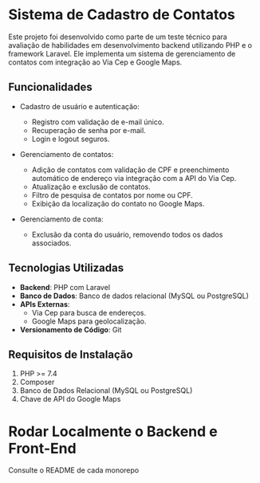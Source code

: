 # Sistema de Cadastro de Contatos

Este projeto foi desenvolvido como parte de um teste técnico para avaliação de habilidades em desenvolvimento backend utilizando PHP e o framework Laravel. Ele implementa um sistema de gerenciamento de contatos com integração ao Via Cep e Google Maps.

## Funcionalidades

- Cadastro de usuário e autenticação:
  - Registro com validação de e-mail único.
  - Recuperação de senha por e-mail.
  - Login e logout seguros.

- Gerenciamento de contatos:
  - Adição de contatos com validação de CPF e preenchimento automático de endereço via integração com a API do Via Cep.
  - Atualização e exclusão de contatos.
  - Filtro de pesquisa de contatos por nome ou CPF.
  - Exibição da localização do contato no Google Maps.

- Gerenciamento de conta:
  - Exclusão da conta do usuário, removendo todos os dados associados.

## Tecnologias Utilizadas

- **Backend**: PHP com Laravel
- **Banco de Dados**: Banco de dados relacional (MySQL ou PostgreSQL)
- **APIs Externas**:
  - Via Cep para busca de endereços.
  - Google Maps para geolocalização.
- **Versionamento de Código**: Git

## Requisitos de Instalação

1. PHP >= 7.4
2. Composer
3. Banco de Dados Relacional (MySQL ou PostgreSQL)
4. Chave de API do Google Maps

# Rodar Localmente o Backend e Front-End
Consulte o README de cada monorepo
